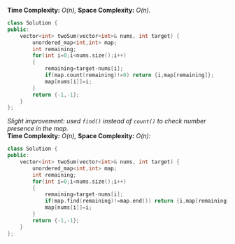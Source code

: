 **Time Complexity:** *O(n),* **Space Complexity:** *O(n).*
```cpp
class Solution {
public:
    vector<int> twoSum(vector<int>& nums, int target) {
        unordered_map<int,int> map;
        int remaining;
        for(int i=0;i<nums.size();i++)
        {
            remaining=target-nums[i];
            if(map.count(remaining)!=0) return {i,map[remaining]};
            map[nums[i]]=i;
        }
        return {-1,-1};
    }
};

```

*Slight improvement: used `find()` instead of `count()` to check number presence in the map.*<br>
**Time Complexity:** *O(n),* **Space Complexity:** *O(n):*
```cpp
class Solution {
public:
    vector<int> twoSum(vector<int>& nums, int target) {
        unordered_map<int,int> map;
        int remaining;
        for(int i=0;i<nums.size();i++)
        {
            remaining=target-nums[i];
            if(map.find(remaining)!=map.end()) return {i,map[remaining]};
            map[nums[i]]=i;
        }
        return {-1,-1};
    }
};
```